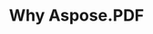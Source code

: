 ---
title: Why Aspose.PDF
linktitle: Why Aspose.PDF
type: docs
weight: 10
url: pt/cpp/why-aspose-pdf/
description: Na próxima seção, explique por que os usuários escolhem Aspose.PDF para C++ para trabalhar com documentos.
lastmod: "2024-03-05"
sitemap:
    changefreq: "weekly"
    priority: 0.7
---